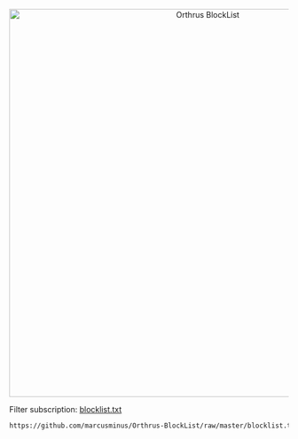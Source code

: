 <p align="center">
  <img src="https://repository-images.githubusercontent.com/212205397/b8761900-e4e2-11e9-9c1e-5d6a23250899" width="700px" alt="Orthrus BlockList" />
</p>

Filter subscription: <a href="https://github.com/marcusminus/Orthrus-BlockList/raw/master/blocklist.txt">blocklist.txt</a>
```bash
https://github.com/marcusminus/Orthrus-BlockList/raw/master/blocklist.txt
```
